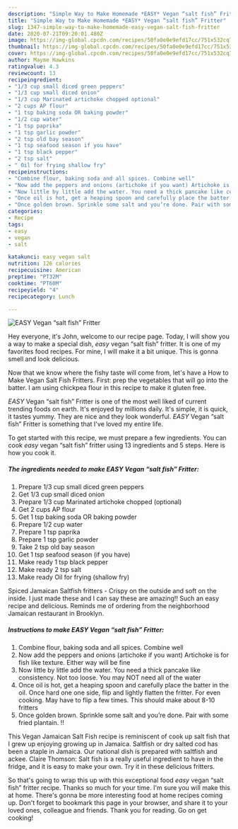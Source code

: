 ```yaml
---
description: "Simple Way to Make Homemade *EASY* Vegan “salt fish” Fritter"
title: "Simple Way to Make Homemade *EASY* Vegan “salt fish” Fritter"
slug: 1347-simple-way-to-make-homemade-easy-vegan-salt-fish-fritter
date: 2020-07-21T09:20:01.480Z
image: https://img-global.cpcdn.com/recipes/50fa0e0e9efd17cc/751x532cq70/easy-vegan-salt-fish-fritter-recipe-main-photo.jpg
thumbnail: https://img-global.cpcdn.com/recipes/50fa0e0e9efd17cc/751x532cq70/easy-vegan-salt-fish-fritter-recipe-main-photo.jpg
cover: https://img-global.cpcdn.com/recipes/50fa0e0e9efd17cc/751x532cq70/easy-vegan-salt-fish-fritter-recipe-main-photo.jpg
author: Mayme Hawkins
ratingvalue: 4.3
reviewcount: 13
recipeingredient:
- "1/3 cup small diced green peppers"
- "1/3 cup small diced onion"
- "1/3 cup Marinated artichoke chopped optional"
- "2 cups AP flour"
- "1 tsp baking soda OR baking powder"
- "1/2 cup water"
- "1 tsp paprika"
- "1 tsp garlic powder"
- "2 tsp old bay season"
- "1 tsp seafood season if you have"
- "1 tsp black pepper"
- "2 tsp salt"
- " Oil for frying shallow fry"
recipeinstructions:
- "Combine flour, baking soda and all spices. Combine well"
- "Now add the peppers and onions (artichoke if you want) Artichoke is for fish like texture. Either way will be fine"
- "Now little by little add the water. You need a thick pancake like consistency. Not too loose. You may NOT need all of the water"
- "Once oil is hot, get a heaping spoon and carefully place the batter in the oil. Once hard one one side, flip and lightly flatten the fritter. For even cooking. May have to flip a few times. This should make about 8-10 fritters"
- "Once golden brown. Sprinkle some salt and you’re done. Pair with some fried plantain. !!"
categories:
- Recipe
tags:
- easy
- vegan
- salt

katakunci: easy vegan salt 
nutrition: 126 calories
recipecuisine: American
preptime: "PT32M"
cooktime: "PT60M"
recipeyield: "4"
recipecategory: Lunch

---
```



![*EASY* Vegan “salt fish” Fritter](https://img-global.cpcdn.com/recipes/50fa0e0e9efd17cc/751x532cq70/easy-vegan-salt-fish-fritter-recipe-main-photo.jpg)

Hey everyone, it's John, welcome to our recipe page. Today, I will show you a way to make a special dish, *easy* vegan “salt fish” fritter. It is one of my favorites food recipes. For mine, I will make it a bit unique. This is gonna smell and look delicious.

Now that we know where the fishy taste will come from, let&#39;s have a How to Make Vegan Salt Fish Fritters. First: prep the vegetables that will go into the batter. I am using chickpea flour in this recipe to make it gluten free.

*EASY* Vegan “salt fish” Fritter is one of the most well liked of current trending foods on earth. It's enjoyed by millions daily. It's simple, it is quick, it tastes yummy. They are nice and they look wonderful. *EASY* Vegan “salt fish” Fritter is something that I've loved my entire life.


To get started with this recipe, we must prepare a few ingredients. You can cook *easy* vegan “salt fish” fritter using 13 ingredients and 5 steps. Here is how you cook it.

<!--inarticleads1-->

##### The ingredients needed to make *EASY* Vegan “salt fish” Fritter:

1. Prepare 1/3 cup small diced green peppers
1. Get 1/3 cup small diced onion
1. Prepare 1/3 cup Marinated artichoke chopped (optional)
1. Get 2 cups AP flour
1. Get 1 tsp baking soda OR baking powder
1. Prepare 1/2 cup water
1. Prepare 1 tsp paprika
1. Prepare 1 tsp garlic powder
1. Take 2 tsp old bay season
1. Get 1 tsp seafood season (if you have)
1. Make ready 1 tsp black pepper
1. Make ready 2 tsp salt
1. Make ready  Oil for frying (shallow fry)


Spiced Jamaican Saltfish fritters - Crispy on the outside and soft on the inside. I just made these and I can say these are amazing!! Such an easy recipe and delicious. Reminds me of ordering from the neighborhood Jamaican restaurant in Brooklyn. 

<!--inarticleads2-->

##### Instructions to make *EASY* Vegan “salt fish” Fritter:

1. Combine flour, baking soda and all spices. Combine well
1. Now add the peppers and onions (artichoke if you want) Artichoke is for fish like texture. Either way will be fine
1. Now little by little add the water. You need a thick pancake like consistency. Not too loose. You may NOT need all of the water
1. Once oil is hot, get a heaping spoon and carefully place the batter in the oil. Once hard one one side, flip and lightly flatten the fritter. For even cooking. May have to flip a few times. This should make about 8-10 fritters
1. Once golden brown. Sprinkle some salt and you’re done. Pair with some fried plantain. !!


This Vegan Jamaican Salt Fish recipe is reminiscent of cook up salt fish that I grew up enjoying growing up in Jamaica. Saltfish or dry salted cod has been a staple in Jamaica. Our national dish is prepared with saltfish and ackee. Claire Thomson: Salt fish is a really useful ingredient to have in the fridge, and it is easy to make your own. Try it in these delicious fritters. 

So that's going to wrap this up with this exceptional food *easy* vegan “salt fish” fritter recipe. Thanks so much for your time. I'm sure you will make this at home. There's gonna be more interesting food at home recipes coming up. Don't forget to bookmark this page in your browser, and share it to your loved ones, colleague and friends. Thank you for reading. Go on get cooking!
